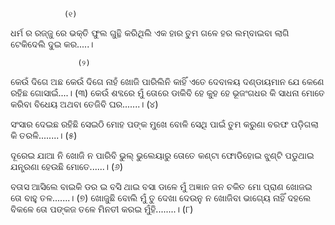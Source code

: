                 (୧)

ଧର୍ମ ର ରଜ୍ଜୁ ରେ ଭକ୍ତି ଫୁଲ ଗୁନ୍ଥି
 କରିଥିଲି ଏକ ହାର
 ତୁମ ଗଳେ ହର ଲମ୍ବାଇବା ଲାଗି
                                 ଟେକିଦେଲି ଦୁଇ କର.....।
             
                   (୨)

କେଉଁ ଦିଗେ ଅଛ କେଉଁ ଦିଗେ ନାହଁ
ଖୋଜି ପାରିଲିନି କାହିଁ
ଏତେ ଦେବାଳୟ ଦଣ୍ଡାୟମାନ ଯେ
                                    କେଣେ ରହିଛ ଗୋସାଇଁ....।
                     (୩)
କେଉଁ ଶବ୍ଦରେ ମୁଁ  ତୋରେ ଡାକିବି ହେ
କୁହ ହେ ଭୂଜଂଗଧର
କି ସାଧନା ମୋତେ କରିବା ବିଧେୟ
                                   ଅଥବା ତେଜିବି ଘର.......।
                     (୪)

ସଂସାର ଦେଇଛ ରହିଛି ସେଇଠି
ମୋହ ପଙ୍କ ମୁଖେ ବୋଳି
ସେଥି ପାଇଁ ତୁମ କରୁଣା ବରଫ
                                  ପଡ଼ିଗଲା କି ତରଳି........।
                      (୫)

ଦୂରେଇ ଯାଆ ନି ଖୋଜି ନ ପାରିବି
ଭୁଲ୍ ଭୁଲେୟାରୁ ତୋତେ
କଣ୍ଟା ଫୋଡିହୋଇ ଝୁଣ୍ଟି ପଡୁଥାଇ
                                   ଯନ୍ତ୍ରଣା ହେଉଛି ମୋତେ......।
                       (୬)

ବତାସ ଆସିଲେ ବାଇକି ଡର ଇ
ବସି ଥାଇ ବସା ଡାଳେ
ମୁଁ ଅଜ୍ଞାନ ଜନ ଚକିତ ମାେ ପ୍ରାଣ
                                ଖୋଜଇ ତୋ ବାହୁ ତଳ.......।
                        (୭)
ଖୋଜୁଛି ବୋଲି ମୁଁ ତୁ ଦେଖା ଦେଉନୁ
ନ ଖୋଜିବା ଭାଗ୍ୟେ ନାହିଁ
ଦହଲେ ବିକଳେ ତୋ ପଙ୍କଜ ତଳେ
                                    ମିନତୀ କରଇ ମୁଁହି........।
                          (୮)
